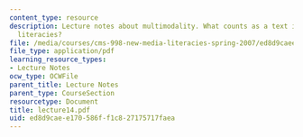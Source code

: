 ```yaml
---
content_type: resource
description: Lecture notes about multimodality. What counts as a text in the new media
  literacies?
file: /media/courses/cms-998-new-media-literacies-spring-2007/ed8d9caee170586ff1c827175717faea_lecture14.pdf
file_type: application/pdf
learning_resource_types:
- Lecture Notes
ocw_type: OCWFile
parent_title: Lecture Notes
parent_type: CourseSection
resourcetype: Document
title: lecture14.pdf
uid: ed8d9cae-e170-586f-f1c8-27175717faea
---
```

